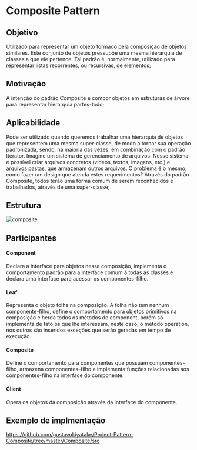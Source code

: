 # Composite Pattern
## Objetivo
Utilizado para representar um objeto formado pela composição de objetos similares. Este conjunto de objetos pressupõe uma mesma hierarquia de classes a que ele pertence. Tal padrão é, normalmente, utilizado para representar listas recorrentes, ou recursivas, de elementos;
## Motivação
A intenção do padrão Composite é compor objetos em estruturas de árvore para representar hierarquia partes-todo;
## Aplicabilidade
Pode ser utilizado quando queremos trabalhar uma hierarquia de objetos que representem uma mesma super-classe, de modo a tornar sua operação padronizada, sendo, na maioria das vezes, em combinação com o padrão Iterator. Imagine um sistema de gerenciamento de arquivos.
Nesse sistema é possível criar arquivos concretos (vídeos, textos, imagens, etc.) e arquivos pastas, que armazenam outros arquivos. O problema é o mesmo, como fazer um design que atenda estes requerimentos? Através do padrão Composite, todos terão uma forma comum de serem reconhecidos e trabalhados, através de uma super-classe;
## Estrutura 
![composite](https://user-images.githubusercontent.com/43156684/93627923-19308700-f9bc-11ea-8b6c-31108cf18c55.gif)
## Participantes
#### Component
Declara a interface para objetos nessa composição, implementa o comportamento padrão para a interface comum à todas as classes e declara uma interface para acessar os componentes-filho. 
#### Leaf 
Representa o objeto folha na composição. A folha não tem nenhum componente-filho, define o comportamento para objetos primitivos na composição e herda todos os métodos de component, porém só implementa de fato os que lhe interessam, neste caso, o método operation, nos outros são inseridos exceções que serão geradas em tempo de execução.
#### Composite 
Define o comportamento para componentes que possuam componentes-filho, armazena componentes-filho e implementa funções relacionadas aos componentes-filho na interface do componente. 
#### Client 
Opera os objetos da composição através da interface do componente.
## Exemplo de implmentação
https://github.com/gustavokiyatake/Project-Pattern-Composite/tree/master/Composite/src
